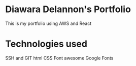 # Diawara Delannon's Portfolio

This is my portfolio using AWS and React

# Technologies used

SSH and GIT
html
CSS
Font awesome
Google Fonts
